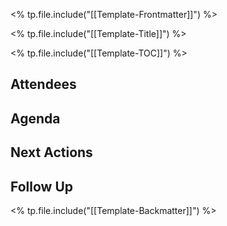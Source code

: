 <% tp.file.include("[[Template-Frontmatter]]") %>

<% tp.file.include("[[Template-Title]]") %>

<% tp.file.include("[[Template-TOC]]") %>

## Attendees

## Agenda

## Next Actions

## Follow Up

<% tp.file.include("[[Template-Backmatter]]") %>